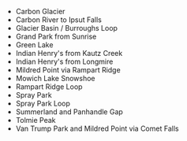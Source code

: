 * Carbon Glacier
* Carbon River to Ipsut Falls
* Glacier Basin / Burroughs Loop
* Grand Park from Sunrise
* Green Lake
* Indian Henry's from Kautz Creek
* Indian Henry's from Longmire
* Mildred Point via Rampart Ridge
* Mowich Lake Snowshoe
* Rampart Ridge Loop
* Spray Park
* Spray Park Loop
* Summerland and Panhandle Gap
* Tolmie Peak
* Van Trump Park and Mildred Point via Comet Falls
